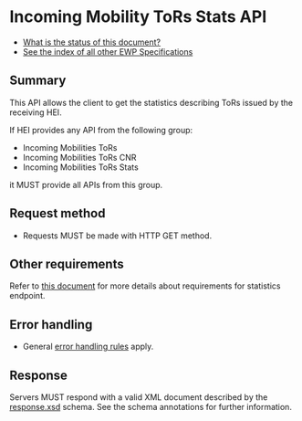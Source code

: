 Incoming Mobility ToRs Stats API
================================

* [What is the status of this document?][statuses]
* [See the index of all other EWP Specifications][develhub]


Summary
-------

This API allows the client to get the statistics describing ToRs issued by the receiving HEI.

If HEI provides any API from the following group:
* Incoming Mobilities ToRs
* Incoming Mobilities ToRs CNR
* Incoming Mobilities ToRs Stats

it MUST provide all APIs from this group.


Request method
--------------

* Requests MUST be made with HTTP GET method.


Other requirements
------------------

Refer to [this document][ewp-architecture] for more details about requirements for statistics endpoint.


Error handling
------------------------------

* General [error handling rules][error-handling] apply.

Response
--------

Servers MUST respond with a valid XML document described by the
[response.xsd](response.xsd) schema. See the schema annotations for
further information.


[develhub]: http://developers.erasmuswithoutpaper.eu/
[statuses]: https://github.com/erasmus-without-paper/ewp-specs-management#statuses
[error-handling]: https://github.com/erasmus-without-paper/ewp-specs-architecture#error-handling
[ewp-architecture]: https://github.com/erasmus-without-paper/ewp-specs-architecture#ewp-statistics